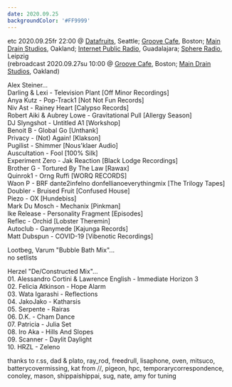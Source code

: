 ```yaml
---
date: 2020.09.25
backgroundColor: '#FF9999'
---
```


etc 2020.09.25fr 22:00 @ [Datafruits](http://www.datafruits.fm/), Seattle; [Groove Cafe](http://grove.cafe/), Boston; [Main Drain Studios](http://www.youtube.com/maindrainstudios/), Oakland; [Internet Public Radio](https://www.youtube.com/maindrainstudios), Guadalajara; [Sphere Radio](http://www.sphere-radio.net/), Leipzig  
(rebroadcast 2020.09.27su 10:00 @ [Groove Cafe](http://groove.cafe/), Boston; [Main Drain Studios](https://www.youtube.com/maindrainstudios), Oakland)  

Alex Steiner...  
Darling & Lexi - Television Plant \[Off Minor Recordings\]  
Anya Kutz - Pop-Track1 \[Not Not Fun Records\]  
Niv Ast - Rainey Heart \[Calypso Records\]  
Robert Aiki & Aubrey Lowe - Gravitational Pull \[Allergy Season\]  
DJ Slyngshot - Untitled A1 \[Workshop\]  
Benoit B - Global Go \[Unthank\]  
Privacy - (Not) Again! \[Klakson\]  
Pugilist - Shimmer \[Nous'klaer Audio\]  
Auscultation - Fool \[100% Silk\]  
Experiment Zero - Jak Reaction \[Black Lodge Recordings\]  
Brother G - Tortured By The Law \[Rawax\]  
Quinrok1 - Orng Ruffi \[WORQ RECORDS\]  
Waon P - BRF dante2infelno donfellianoeverythingmix \[The Trilogy Tapes\]  
Doubler - Bruised Fruit \[Confused House\]  
Piezo - OX \[Hundebiss\]  
Mark Du Mosch - Mechanix \[Pinkman\]  
Ike Release - Personality Fragment \[Episodes\]  
Reflec - Orchid \[Lobster Theremin\]  
Autoclub - Ganymede \[Kajunga Records\]  
Matt Dubspun - COVID-19 \[Vibenotic Recordings\]  

Lootbeg, Varum "Bubble Bath Mix"...  
no setlists  

Herzel "De/Constructed Mix"...  
01\. Alessandro Cortini & Lawrence English - Immediate Horizon 3  
02\. Felicia Atkinson - Hope Alarm  
03\. Wata Igarashi - Reflections  
04\. JakoJako - Katharsis  
05\. Serpente - Rairas  
06\. D.K. - Cham Dance  
07\. Patricia - Julia Set  
08\. Iro Aka - Hills And Slopes  
09\. Scanner - Daylit Daylight  
10\. HRZL - Zeleno  

thanks to r.ss, dad & plato, ray\_rod, freedrull, lisaphone, oven, mitsuco, batterycovermissing, kat from //, pigeon, hpc, temporarycorrespondence, conoley, mason, shippaishippai, sug, nate, amy for tuning